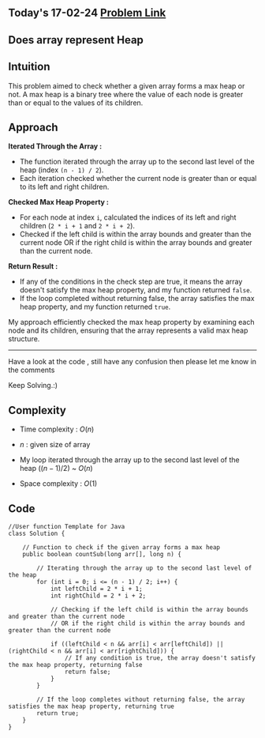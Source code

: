 ## Today's 17-02-24 [Problem Link](https://www.geeksforgeeks.org/problems/does-array-represent-heap4345/1)
## Does array represent Heap

## Intuition
This problem aimed to check whether a given array forms a max heap or not. A max heap is a binary tree where the value of each node is greater than or equal to the values of its children.

## Approach

**Iterated Through the Array :**
- The function iterated through the array up to the second last level of the heap (index `(n - 1) / 2`).
- Each iteration checked whether the current node is greater than or equal to its left and right children.

**Checked Max Heap Property :**
- For each node at index `i`, calculated the indices of its left and right children (`2 * i + 1` and `2 * i + 2`).
- Checked if the left child is within the array bounds and greater than the current node OR if the right child is within the array bounds and greater than the current node.

**Return Result :**
- If any of the conditions in the check step are true, it means the array doesn't satisfy the max heap property, and my function returned `false`.
- If the loop completed without returning false, the array satisfies the max heap property, and my function returned `true`.

My approach efficiently checked the max heap property by examining each node and its children, ensuring that the array represents a valid max heap structure.

---
Have a look at the code , still have any confusion then please let me know in the comments

Keep Solving.:)

## Complexity
- Time complexity : $O(n)$
<!-- Add your time complexity here, e.g. $$O())$$ -->

  - $n$ : given size of array
  - My loop iterated through the array up to the second last level of the heap 
$((n−1)/2)$ ~ $O(n)$

- Space complexity : $O(1)$
<!-- Add your space complexity here, e.g. $$O(n)$$ -->

## Code 

```
//User function Template for Java
class Solution {
    
    // Function to check if the given array forms a max heap
    public boolean countSub(long arr[], long n) {
        
        // Iterating through the array up to the second last level of the heap
        for (int i = 0; i <= (n - 1) / 2; i++) {
            int leftChild = 2 * i + 1;
            int rightChild = 2 * i + 2;

            // Checking if the left child is within the array bounds and greater than the current node
            // OR if the right child is within the array bounds and greater than the current node
            
            if ((leftChild < n && arr[i] < arr[leftChild]) || (rightChild < n && arr[i] < arr[rightChild])) {
                // If any condition is true, the array doesn't satisfy the max heap property, returning false
                return false;
            }
        }
        
        // If the loop completes without returning false, the array satisfies the max heap property, returning true
        return true;
    }
}
```